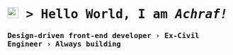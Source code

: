 <!-- Introduction  -->

# <samp><img src="https://media.giphy.com/media/hvRJCLFzcasrR4ia7z/giphy.gif" width="25"> &gt; Hello World, I am <i>Achraf!</i></samp>

### <samp><b>Design-driven front-end developer › Ex-Civil Engineer › Always building<b></samp>
